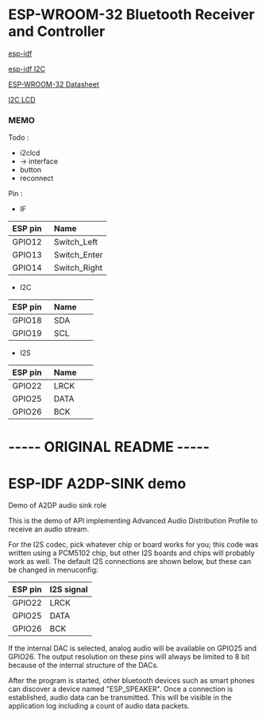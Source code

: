ESP-WROOM-32 Bluetooth Receiver and Controller
==============================================

[esp-idf](https://github.com/espressif/esp-idf.git "Github")

[esp-idf I2C](https://github.com/espressif/esp-idf/tree/master/examples/peripherals/i2c "Github")

[ESP-WROOM-32 Datasheet](http://akizukidenshi.com/download/ds/espressifsystems/esp_wroom_32_datasheet_en.pdf "Github")

[I2C LCD](http://akizukidenshi.com/download/ds/xiamen/AQM0802.pdf "秋月電子通商")

### MEMO ###

Todo :

* i2clcd
* -> interface
* button
* reconnect

Pin :

* IF

| ESP pin   | Name         |
| :-------- | :----------- |
| GPIO12    | Switch_Left  |
| GPIO13    | Switch_Enter |
| GPIO14    | Switch_Right |

* I2C

| ESP pin   | Name         |
| :-------- | :----------- |
| GPIO18    | SDA          |
| GPIO19    | SCL          |

* I2S

| ESP pin   | Name         |
| :-------- | :----------- |
| GPIO22    | LRCK         |
| GPIO25    | DATA         |
| GPIO26    | BCK          |


# ----- ORIGINAL README ----- #

ESP-IDF A2DP-SINK demo
======================

Demo of A2DP audio sink role

This is the demo of API implementing Advanced Audio Distribution Profile to receive an audio stream.

For the I2S codec, pick whatever chip or board works for you; this code was written using a PCM5102 chip, but other I2S boards and chips will probably work as well. The default I2S connections are shown below, but these can be changed in menuconfig:

| ESP pin   | I2S signal   |
| :-------- | :----------- |
| GPIO22    | LRCK         |
| GPIO25    | DATA         |
| GPIO26    | BCK          |

If the internal DAC is selected, analog audio will be available on GPIO25 and GPIO26. The output resolution on these pins will always be limited to 8 bit because of the internal structure of the DACs.


After the program is started, other bluetooth devices such as smart phones can discover a device named "ESP_SPEAKER". Once a connection is established, audio data can be transmitted. This will be visible in the application log including a count of audio data packets.
